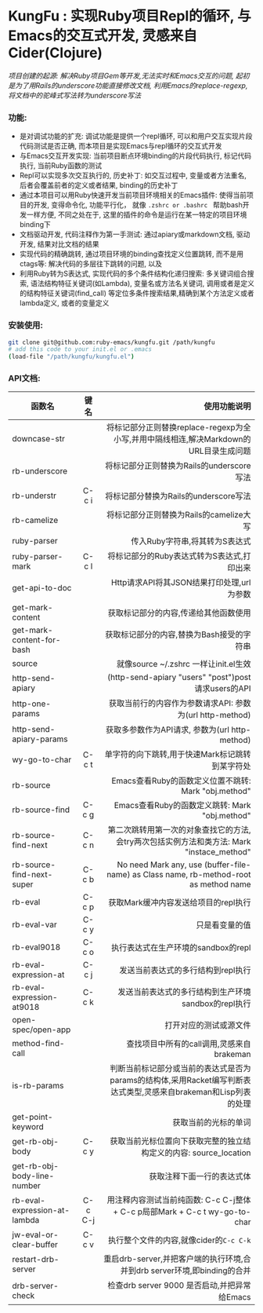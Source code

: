 # KungFu : 实现Ruby项目Repl的循环, 与Emacs的交互式开发, 灵感来自Cider(Clojure)

*项目创建的起源: 解决Ruby项目Gem等开发,无法实时和Emacs交互的问题, 起初是为了用Rails的underscore功能直接修改文档, 利用Emacs的replace-regexp, 将文档中的驼峰式写法转为underscore写法*

### 功能: 

* 是对调试功能的扩充: 调试功能是提供一个repl循环, 可以和用户交互实现片段代码测试是否正确, 而本项目是实现Emacs与repl循环的交互式开发
* 与Emacs交互开发实现: 当前项目断点环境binding的片段代码执行, 标记代码执行, 当前Ruby函数的测试 
* Repl可以实现多次交互执行的, 历史补丁: 如交互过程中, 变量或者方法重名, 后者会覆盖前者的定义或者结果, binding的历史补丁
* 通过本项目可以用Ruby快速开发当前项目环境相关的Emacs插件: 使得当前项目的开发, 变得命令化, 功能平行化， 就像 `.zshrc or .bashrc ` 帮助bash开发一样方便, 不同之处在于, 这里的插件的命令是运行在某一特定的项目环境binding下
* 文档驱动开发, 代码注释作为第一手测试: 通过apiary或markdown文档, 驱动开发, 结果对比文档的结果
* 实现代码的精确跳转, 通过项目环境的binding查找定义位置跳转, 而不是用ctags等: 解决代码的多层往下跳转的问题, 以及
* 利用Ruby转为S表达式, 实现代码的多个条件结构化递归搜索: 多关键词组合搜索, 语法结构特征关键词(如Lambda), 变量名或方法名关键词, 调用或者是定义的结构特征关键词(find_call) 等定位多条件搜索结果,精确到某个方法定义或者lambda定义, 或者的变量定义

### 安装使用:

```bash
git clone git@github.com:ruby-emacs/kungfu.git /path/kungfu
# add this code to your init.el or .emacs
(load-file "/path/kungfu/kungfu.el")
```

### API文档:

| 函数名        | 键名       | 使用功能说明  |
| ------------- |:-------------:| -----:|
| downcase-str |    |将标记部分正则替换replace-regexp为全小写,并用中隔线相连,解决Markdown的URL目录生成问题  |
| rb-underscore |    | 将标记部分正则替换为Rails的underscore写法      |
| rb-understr | C-c i  | 将标记部分替换为Rails的underscore写法      |
| rb-camelize |     | 将标记部分正则替换为Rails的camelize大写  |
| ruby-parser |     | 传入Ruby字符串,将其转为S表达式 |
| ruby-parser-mark | C-c l  |  将标记部分的Ruby表达式转为S表达式,打印出来|
| get-api-to-doc |     |  Http请求API将其JSON结果打印处理,url为参数  |
| get-mark-content |   |  获取标记部分的内容,传递给其他函数使用  |
| get-mark-content-for-bash |   |  获取标记部分的内容,替换为Bash接受的字符串  |
| source |   |  就像source ~/.zshrc 一样让init.el生效 |
| http-send-apiary |    |  (http-send-apiary "users" "post")post请求users的API  |
| http-one-params |    |  获取当前行的内容作为参数请求API: 参数为(url http-method)  |
| http-send-apiary-params |   | 获取多参数作为API请求, 参数为(url http-method)  |
| wy-go-to-char | C-c t  |  单字符的向下跳转,用于快速Mark标记跳转到某字符处 |
| rb-source |   |  Emacs查看Ruby的函数定义位置不跳转: Mark "obj.method"  |
| rb-source-find | C-c g  |  Emacs查看Ruby的函数定义跳转: Mark "obj.method"     |
| rb-source-find-next | C-c n  |  第二次跳转用第一次的对象查找它的方法, 会try两次包括实例方法和类方法: Mark "instace_method"      |
| rb-source-find-next-super | C-c b  |  No need Mark any, use (buffer-file-name) as Class name, rb-method-root as method name     |
| rb-eval | C-c p  |   获取Mark缓冲内容发送给项目的repl执行    |
| rb-eval-var | C-c y  |    只是看变量的值   |
| rb-eval9018  | C-c o  |   执行表达式在生产环境的sandbox的repl    |
| rb-eval-expression-at | C-c j  | 发送当前表达式的多行结构到repl执行    |
| rb-eval-expression-at9018  | C-c k  |   发送当前表达式的多行结构到生产环境sandbox的repl执行     |
| open-spec/open-app |  | 打开对应的测试或源文件 |
|  method-find-call |  |  查找项目中所有的call调用,灵感来自brakeman |
| is-rb-params |  |  判断当前标记部分或当前的表达式是否为params的结构体,采用Racket编写判断表达式类型,灵感来自brakeman和Lisp列表的处理  |
| get-point-keyword |  | 获取当前的光标的单词  |
| get-rb-obj-body | C-c y  |  获取当前光标位置向下获取完整的独立结构定义的内容: source_location     |
| get-rb-obj-body-line-number |  | 获取注释下面一行的表达式体  |
| rb-eval-expression-at-lambda | C-c C-j  |  用注释内容测试当前纯函数:  C-c C-j整体  + C-c p局部Mark + C-c t wy-go-to-char   |
| jw-eval-or-clear-buffer | C-c v | 执行整个文件的内容,就像cider的`C-c C-k`  |
| restart-drb-server |   |  重启drb-server,并把客户端的执行环境,合并到drb server环境,即binding的合并 |
| drb-server-check |  |  检查drb server 9000 是否启动,并把异常给Emacs |
